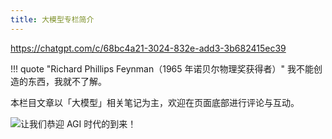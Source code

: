 ```yaml
---
title: 大模型专栏简介
---
```


https://chatgpt.com/c/68bc4a21-3024-832e-add3-3b682415ec39

!!! quote "Richard Phillips Feynman（1965 年诺贝尔物理奖获得者）"
    我不能创造的东西，我就不了解。

本栏目文章以「大模型」相关笔记为主，欢迎在页面底部进行评论与互动。

![让我们恭迎 AGI 时代的到来！](https://cdn.dwj601.cn/images/202501302119120.png)
